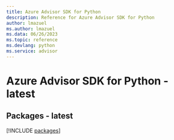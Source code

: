 ```yaml
---
title: Azure Advisor SDK for Python
description: Reference for Azure Advisor SDK for Python
author: lmazuel
ms.author: lmazuel
ms.data: 06/26/2023
ms.topic: reference
ms.devlang: python
ms.service: advisor
---
```

# Azure Advisor SDK for Python - latest
## Packages - latest
[!INCLUDE [packages](advisor-index.md)]